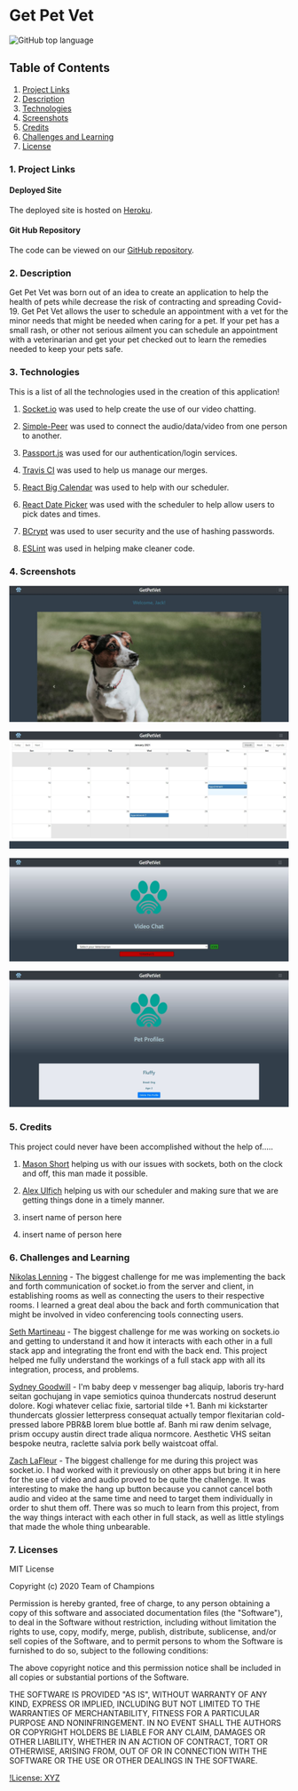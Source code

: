 # Get Pet Vet 
![GitHub top language](https://img.shields.io/github/languages/top/nikolaslenning/GetPetVet)

## Table of Contents

1. [ Project Links ](#links)
2. [ Description ](#description)
3. [ Technologies ](#technologies)
4. [ Screenshots ](#screenshots)
5. [ Credits ](#credits)
6. [ Challenges and Learning ](#challenges/learning)
7. [ License ](#license)

<a name = "links"></a>

### 1. Project Links

#### Deployed Site

The deployed site is hosted on [Heroku](https://evening-stream-63366.herokuapp.com/login).

#### Git Hub Repository

The code can be viewed on our [GitHub repository](https://github.com/nikolaslenning/GetPetVet).

<a name = "description"></a>

### 2. Description

Get Pet Vet was born out of an idea to create an application to help the health of pets while decrease the risk of contracting and spreading Covid-19. Get Pet Vet allows the user to schedule an appointment with a vet for the minor needs that might be needed when caring for a pet. If your pet has a small rash, or other not serious ailment you can schedule an appointment with a veterinarian and get your pet checked out to learn the remedies needed to keep your pets safe.

<a name = "technologies" ></a>

### 3. Technologies

This is a list of all the technologies used in the creation of this application!

1. [Socket.io](https://socket.io/) was used to help create the use of our video chatting.

2. [Simple-Peer](https://www.npmjs.com/package/simple-peer) was used to connect the audio/data/video from one person to another.

3. [Passport.js](http://www.passportjs.org/) was used for our authentication/login services.

4. [Travis CI](https://travis-ci.org/) was used to help us manage our merges.

5. [React Big Calendar](https://www.npmjs.com/package/react-big-calendar) was used to help with our scheduler.

6. [React Date Picker](https://www.npmjs.com/package/react-datepicker) was used with the scheduler to help allow users to pick dates and times.

7. [BCrypt](https://www.npmjs.com/package/bcrypt) was used to user security and the use of hashing passwords.

8. [ESLint](https://eslint.org/) was used in helping make cleaner code.

<a name = "screenshots"></a>

### 4. Screenshots

![Home](client/src/components/assets/readme1.JPG)

![Scheduler](client/src/components/assets/readme2.JPG)

![Video Chat](client/src/components/assets/readme3.JPG)

![Pet Profiles](client/src/components/assets/readme4.JPG)

<a name = "credits"></a>

### 5. Credits

This project could never have been accomplished without the help of.....

1. [Mason Short](https://github.com/LtWilhelm) helping us with our issues with sockets, both on the clock and off, this man made it possible.

2. [Alex Ulfich](https://github.com/alex-117) helping us with our scheduler and making sure that we are getting things done in a timely manner.

3. insert name of person here

4. insert name of person here

<a name = "challenges/learning" >

### 6. Challenges and Learning

[Nikolas Lenning](https://github.com/nikolaslenning) - The biggest challenge for me was implementing the back and forth communication of socket.io from the server and client, in establishing rooms as well as connecting the users to their respective rooms. I learned a great deal abou the back and forth communication that might be involved in video conferencing tools connecting users. 

[Seth Martineau](https://github.com/slothings) - The biggest challenge for me was working on sockets.io and getting to understand it and how it interacts with each other in a full stack app and integrating the front end with the back end. This project helped me fully understand the workings of a full stack app with all its integration, process, and problems.

[Sydney Goodwill](https://github.com/SydneyGoodwill) - I'm baby deep v messenger bag aliquip, laboris try-hard seitan gochujang in vape semiotics quinoa thundercats nostrud deserunt dolore. Kogi whatever celiac fixie, sartorial tilde +1. Banh mi kickstarter thundercats glossier letterpress consequat actually tempor flexitarian cold-pressed labore PBR&B lorem blue bottle af. Banh mi raw denim selvage, prism occupy austin direct trade aliqua normcore. Aesthetic VHS seitan bespoke neutra, raclette salvia pork belly waistcoat offal.

[Zach LaFleur](https://github.com/MrCartree) - The biggest challenge for me during this project was socket.io. I had worked with it previously on other apps but bring it in here for the use of video and audio proved to be quite the challenge. It was interesting to make the hang up button because you cannot cancel both audio and video at the same time and need to target them individually in order to shut them off. There was so much to learn from this project, from the way things interact with each other in full stack, as well as little stylings that made the whole thing unbearable.

<a name = "license" ></a>

### 7. Licenses

MIT License

Copyright (c) 2020 Team of Champions

Permission is hereby granted, free of charge, to any person obtaining a copy
of this software and associated documentation files (the "Software"), to deal
in the Software without restriction, including without limitation the rights
to use, copy, modify, merge, publish, distribute, sublicense, and/or sell
copies of the Software, and to permit persons to whom the Software is
furnished to do so, subject to the following conditions:

The above copyright notice and this permission notice shall be included in all
copies or substantial portions of the Software.

THE SOFTWARE IS PROVIDED "AS IS", WITHOUT WARRANTY OF ANY KIND, EXPRESS OR
IMPLIED, INCLUDING BUT NOT LIMITED TO THE WARRANTIES OF MERCHANTABILITY,
FITNESS FOR A PARTICULAR PURPOSE AND NONINFRINGEMENT. IN NO EVENT SHALL THE
AUTHORS OR COPYRIGHT HOLDERS BE LIABLE FOR ANY CLAIM, DAMAGES OR OTHER
LIABILITY, WHETHER IN AN ACTION OF CONTRACT, TORT OR OTHERWISE, ARISING FROM,
OUT OF OR IN CONNECTION WITH THE SOFTWARE OR THE USE OR OTHER DEALINGS IN THE
SOFTWARE.

[!License: XYZ]()